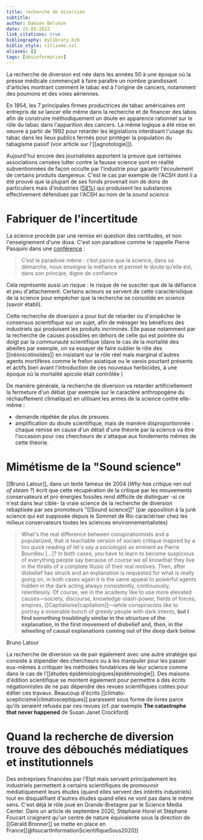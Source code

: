 ```yaml
---
title: recherche de diversion
subtitle:
author: Damien Belvèze
date: 22-03-2022
link_citations: true
bibliography: mylibrary.bib
biblio_style: csl\ieee.csl
aliases: []
tags: [désinformation]
---
```



La recherche de diversion est née dans les années 50 à une époque où la presse médicale commençait à faire paraître un nombre grandissant d'articles montrant comment le tabac est à l'origine de cancers, notamment des poumons et des voies aériennes. 

En 1954, les 7 principales firmes productrices de tabac américaines ont entrepris de se lancer elle même dans la recherche et de financer des labos afin de construire méthodiquement un doute en apparence rationnel sur le rôle du tabac dans l'apparition des cancers. La même logique a été mise en oeuvre à partir de 1992 pour retarder les législations interdisant l'usage du tabac dans les lieux publics fermés pour protéger la population du tabagisme passif (voir article sur l'[[agnotologie]]). 

Aujourd'hui encore des journalistes apportent la preuve que certaines associations censées lutter contre la fausse science sont en réalité subventionnées de façon occulte par l'industrie pour garantir l'écoulement de certains produits dangereux. C'est le cas par exemple de l'ACSH dont il a été prouvé que la plupart de ses fonds provenait non de dons de particuliers mais d'industries ([58%](https://www.motherjones.com/politics/2013/10/american-council-science-health-leaked-documents-fundraising/)) qui produisent les substances effectivement défendues par l'ACSH au nom de la *sound science*

# Fabriquer de l'incertitude

La science procède par une remise en question des certitudes, et non l'enseignement d'une doxa. C'est son paradoxe comme le rappelle Pierre Pasquini dans une [conférence](https://web.archive.org/save/https://philosorgues.fr/index.php/41-faut-il-faire-confiance-a-la-science) : 

>C’est le paradoxe même : c’est parce que la science, dans sa démarche, nous enseigne la méfiance et permet le doute qu’elle est, dans son principe, digne de confiance

Cela représente aussi un risque : le risque de ne susciter que de la défiance et peu d'attachement. Certains acteurs se servent de cette caractéristique de la science pour empêcher que la recherche se consolide en science (savoir établi).

Cette recherche de diversion a pour but de retarder ou d'empêcher le consensus scientifique sur un sujet, afin de ménager les bénéfices des industriels qui produisent les produits incriminés. Elle passe notamment par la recherche de causes possibles en dehors de celle qui est pointée du doigt par la communauté scientifique (dans le cas de la mortalité des abeilles par exemple, on va essayer de faire oublier le rôle des [[néonicotinoïdes]] en insistant sur le rôle réel mais marginal d'autres agents mortifères comme le frelon asiatique ou le varois pourtant présents et actifs bien avant l'introduction de ces nouveaux herbicides, à une époque où la mortalité apicole était contrôlée )

De manière générale, la recherche de diversion va retarder artificiellement la fermeture d'un débat (par exemple sur le caractère anthropogène du réchauffement climatique) en utilisant les armes de la science contre elle-même : 

- demande répétée de plus de preuves
- amplification du doute scientifique, mais de manière disproportionnée : chaque remise en cause d'un détail d'une théorie par la science va être l'occasion pour ces chercheurs de s'attaque aux fondements mêmes de cette théorie.

# Mimétisme de la "Sound science"

[[Bruno Latour]], dans un texte fameux de 2004 (*Why has critique ran out of steam ?*) écrit que cette récupération de la critique par les mouvements conservateurs et pro énergies fossiles rend difficile de distinguer -si ce n'est dans leur cible- la vraie science de la recherche de diversion rebaptisée par ses promoteurs "[[Sound science]]" (par opposition à la junk science qui est supposée depuis le Sommet de Rio caractériser chez les milieux conservateurs toutes les sciences environnementalistes) 

>What's the real difference between conspirationnists and a popularized, that is teachable version of sociam critique inspired by a too quick reading of let's say  a sociologist as eminent as Pierre Bourdieu [...]? In both cases, you have to learn to become suspicious of everything people say because of course we all knowthat they live in the thralls of a complete illusio of their real motives. Then, after disbelief has struck and an explanation is requested for what is really going on, in both cases again it is the same appeal to powerful agents hidden in the dark acting always consistently, continuously, relentlessly. Of course, we in the academy like to use more elevated causes—society, discourse, knowledge-slash-power, fields of forces, empires, [[Capitalisme|capitalism]]—while conspiracists like to portray a miserable bunch of greedy people with dark intents, **but I find something troublingly similar in the structure of the explanation, in the first movement of disbelief and, then, in the wheeling of causal explanations coming out of the deep dark below**

Bruno Latour

La recherche de diversion va de pair également avec une autre stratégie qui consiste à stipendier des chercheurs ou à les manipuler pour les passer eux-mêmes à critiquer les méthodes fondatrices de leur science comme dans le cas de l'[[études épidémiologiques|épidémiologie]].
Des maisons d'édition scientifique se montent également pour permettre à des écrits négationnistes de ne pas dépendre des revues scientifiques cotées pour éditer ces travaux. Beaucoup d'écrits [[climato-scepticisme|climatosceptiques]] paraissent sous forme de livres parce qu'ils seraient refusés par ces revues (cf. par exemple **The catastrophe that never happened**
de Susan Janet Crockford)

# Quand la recherche de diversion trouve des débouchés médiatiques et institutionnels

Des entreprises financées par l'Etat mais servant principalement les industriels permettent à certains scientifiques de promouvoir médiatiquement leurs études (quand elles servent des intérêts industriels) tout en disqualifiant d'autres études quand elles ne vont pas dans le même sens. C'est déjà le rôle joué en Grande-Bretagne par le Science Media Center. Dans un article de septembre 2020, Stéphane Horel et Stéphane Foucart  craignent qu'un centre de nature équivalente sous la direction de [[Gérald Bronner]] se mette en place en France[[@foucartInformationScientifiqueSous2020]]